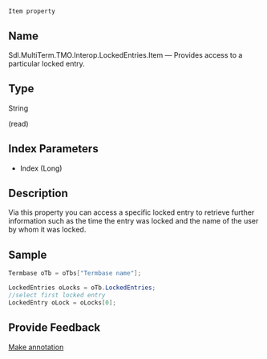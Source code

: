 

# 
    Item property



## Name

Sdl.MultiTerm.TMO.Interop.LockedEntries.Item —          Provides access to a particular locked entry.



## Type

String

(read)



## Index Parameters

* Index (Long)




## Description



Via this property you can access a specific locked entry to retrieve further information such as the time the entry was locked and the name of the user by whom it was locked.



## Sample


```cs
Termbase oTb = oTbs["Termbase name"];

LockedEntries oLocks = oTb.LockedEntries;
//select first locked entry
LockedEntry oLock = oLocks[0];
```



## Provide Feedback

[Make annotation](mailto:sdk-feedback@sdl.com&amp;subject=Reference%20for%20Sdl.MultiTerm.TMO.Interop.LockedEntries.Item)

